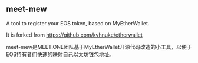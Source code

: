 ## meet-mew

A tool to register your EOS token, based on MyEtherWallet.

It is forked from https://github.com/kvhnuke/etherwallet

meet-mew是MEET.ONE团队基于MyEtherWallet开源代码改造的小工具，以便于EOS持有者们快速的映射自己以太坊钱包地址。
